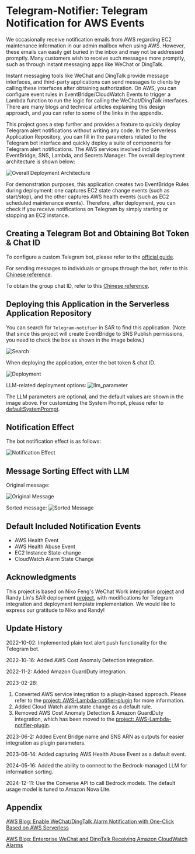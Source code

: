 # Telegram-Notifier: Telegram Notification for AWS Events

We occasionally receive notification emails from AWS regarding EC2 maintenance information in our admin mailbox when using AWS. However, these emails can easily get buried in the inbox and may not be addressed promptly. Many customers wish to receive such messages more promptly, such as through instant messaging apps like WeChat or DingTalk.

Instant messaging tools like WeChat and DingTalk provide message interfaces, and third-party applications can send messages to clients by calling these interfaces after obtaining authorization. On AWS, you can configure event rules in EventBridge/CloudWatch Events to trigger a Lambda function to run the logic for calling the WeChat/DingTalk interfaces. There are many blogs and technical articles explaining this design approach, and you can refer to some of the links in the appendix.

This project goes a step further and provides a feature to quickly deploy Telegram alert notifications without writing any code. In the Serverless Application Repository, you can fill in the parameters related to the Telegram bot interface and quickly deploy a suite of components for Telegram alert notifications. The AWS services involved include EventBridge, SNS, Lambda, and Secrets Manager. The overall deployment architecture is shown below:

![Overall Deployment Architecture](images/architecture.png)

For demonstration purposes, this application creates two EventBridge Rules during deployment: one captures EC2 state change events (such as start/stop), and the other captures AWS health events (such as EC2 scheduled maintenance events). Therefore, after deployment, you can check if you receive notifications on Telegram by simply starting or stopping an EC2 instance.

## Creating a Telegram Bot and Obtaining Bot Token & Chat ID

To configure a custom Telegram bot, please refer to the [official guide](https://core.telegram.org/bots#3-how-do-i-create-a-bot).

For sending messages to individuals or groups through the bot, refer to this [Chinese reference](https://zhuanlan.zhihu.com/p/146062288).

To obtain the group chat ID, refer to this [Chinese reference](https://cloud.tencent.com/developer/article/1948136).

## Deploying this Application in the Serverless Application Repository

You can search for `Telegram-notifier` in SAR to find this application. (Note that since this project will create EventBridge to SNS Publish permissions, you need to check the box as shown in the image below.)

![Search](images/search_sar.png)

When deploying the application, enter the bot token & chat ID.

![Deployment](images/deployment.png)

LLM-related deployment options:
![llm_parameter](images/llm_parameter.png)

The LLM parameters are optional, and the default values are shown in the image above. For customizing the System Prompt, please refer to [defaultSystemPrompt](layer/python/claude.py).

## Notification Effect

The bot notification effect is as follows:

![Notification Effect](images/notification.png)

## Message Sorting Effect with LLM

Original message:

![Original Message](images/origin_msg.png)

Sorted message:
![Sorted Message](images/sort_msg.png)

## Default Included Notification Events
* AWS Health Event
* AWS Health Abuse Event
* EC2 Instance State-change
* CloudWatch Alarm State Change

## Acknowledgments

This project is based on Niko Feng's WeChat Work integration [project](https://github.com/nikosheng/wechat-lambda-layer-sam) and Randy Lin's SAR deployment [project](https://github.com/linjungz/wechat-notifier.git), with modifications for Telegram integration and deployment template implementation. We would like to express our gratitude to Niko and Randy!

## Update History

2022-10-02:
Implemented plain text alert push functionality for the Telegram bot.

2022-10-16:
Added AWS Cost Anomaly Detection integration.

2022-11-2:
Added Amazon GuardDuty integration.

2023-02-28:
1. Converted AWS service integration to a plugin-based approach. Please refer to the [project: AWS-Lambda-notifier-plugin](https://github.com/Chris-wa-He/AWS-Lambda-notifier-plugin) for more information.
2. Added Cloud Watch alarm state change as a default rule.
3. Removed AWS Cost Anomaly Detection & Amazon GuardDuty integration, which has been moved to the [project: AWS-Lambda-notifier-plugin](https://github.com/Chris-wa-He/AWS-Lambda-notifier-plugin).

2023-06-2:
Added Event Bridge name and SNS ARN as outputs for easier integration as plugin parameters.

2023-06-14:
Added capturing AWS Health Abuse Event as a default event.

2024-05-16:
Added the ability to connect to the Bedrock-managed LLM for information sorting.

2024-12-11:
Use the Converse API to call Bedrock models. The default usage model is tuned to Amazon Nova Lite.

## Appendix

[AWS Blog: Enable WeChat/DingTalk Alarm Notification with One-Click Based on AWS Serverless](https://aws.amazon.com/cn/blogs/china/enable-wechat-dingtalk-alarm-notification-with-one-click-based-on-aws-serverless/)

[AWS Blog: Enterprise WeChat and DingTalk Receiving Amazon CloudWatch Alarms](https://aws.amazon.com/cn/blogs/china/enterprise-wechat-and-dingtalk-receiving-amazon-cloudwatch-alarms/)